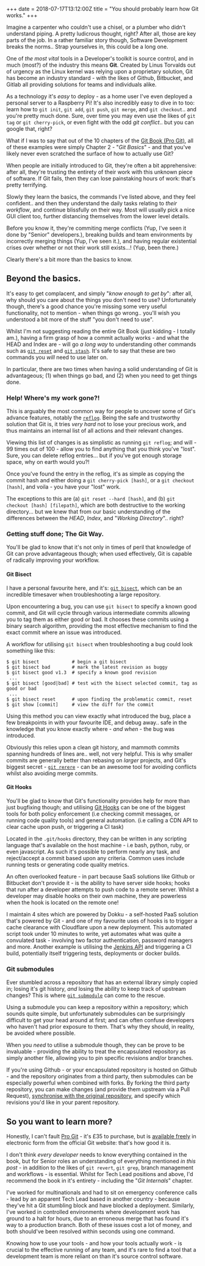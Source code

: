 +++
date = 2018-07-17T13:12:00Z
title = "You should probably learn how Git works."
+++

Imagine a carpenter who couldn't use a chisel, or a plumber who didn't understand piping. A pretty ludicrous thought, right? After all, those are key parts of the job. In a rather familiar story though, Software Development breaks the norms.. Strap yourselves in, this could be a long one.

One of *the most vital* tools in a Developer's toolkit is source control, and in much (most?) of the industry this means **Git**. Created by Linus Torvalds out of urgency as the Linux kernel was relying upon a proprietary solution, Git has become an industry standard - with the likes of Github, Bitbucket, and Gitlab all providing solutions for teams and individuals alike.

As a technology it's *easy* to deploy - as a home user I've even deployed a personal server to a Raspberry Pi! It's also incredibly easy to dive in to too: learn how to `git init`, `git add`, `git push`, `git merge`, and `git checkout`.. and you're pretty much done. Sure, over time you may even use the likes of `git tag` or `git cherry-pick`, or even fight with the odd *git conflict*.. but you can google that, right?

What if I was to say that out of the 10 chapters of the [Git Book (Pro Git)](https://git-scm.com/book/en/v2), all of these examples were simply Chapter 2 - "*Git Basics*" - and that you've likely never even scratched the surface of how to actually use Git?

When people are initially introduced to Git, they're often a bit apprehensive: after all, they're trusting the entirety of their work with this unknown piece of software. If Git fails, then they can lose painstaking hours of work: that's pretty terrifying.

Slowly they learn the basics, the commands I've listed above, and they feel confident.. and then they understand the daily tasks relating to *their workflow*, and continue blissfully on their way. Most will usually pick a nice GUI client too, further distancing themselves from the lower level details.

Before you know it, they're commiting merge conflicts (Yup, I've seen it done by "Senior" developers.), breaking builds and team environments by incorrectly merging things (Yup, I've seen it.), and having regular existential crises over whether or not their work still exists...! (Yup, been there.)

Clearly there's a bit more than the basics to know.

## Beyond the basics.

It's easy to get complacent, and simply "*know enough to get by*": after all, why should you care about the things you don't need to use? Unfortunately though, there's a good chance you're missing some very useful functionality, not to mention - when things go wrong.. you'll wish you understood a bit more of the stuff "you don't need to use".

Whilst I'm not suggesting reading the entire Git Book (just kidding - I totally am.), having a firm grasp of how a commit actually works - and what the HEAD and Index are - will go *a long way* to understanding other commands such as [`git reset`](https://git-scm.com/book/en/v2/Git-Tools-Reset-Demystified) and [`git stash`](https://git-scm.com/book/en/v2/Git-Tools-Stashing-and-Cleaning). It's safe to say that these are two commands you *will* need to use later on.

In particular, there are two times when having a solid understanding of Git is advantageous; (1) when things go bad, and (2) when you need to get things done.

### Help! Where's my work gone?!

This is arguably the most common way for people to uncover some of Git's advance features, notably the [`reflog`](https://www.atlassian.com/git/tutorials/rewriting-history/git-reflog). Being the safe and trustworthy solution that Git is, it tries *very hard* not to lose your precious work, and thus maintains an internal list of all actions and their relevant changes.

Viewing this list of changes is as simplistic as running `git reflog`; and will - 99 times out of 100 - allow you to find anything that you think you've "lost". Sure, you can delete reflog entries... but if you've got enough storage space, why on earth would you?!

Once you've found the entry in the reflog, it's as simple as copying the commit hash and either doing a `git cherry-pick [hash]`, or a `git checkout [hash]`, and voila - you have your "lost" work.

The exceptions to this are (a) `git reset --hard [hash]`, and (b) `git checkout [hash] [filepath]`, which are both destructive to the working directory... but we knew that from our basic understanding of the differences between the *HEAD*, *Index*, and "*Working Directory*".. right? 

### Getting stuff done; The Git Way.

You'll be glad to know that it's not only in times of peril that knowledge of Git can prove advantageous though; when used effectively, Git is capable of radically improving your workflow.

#### Git Bisect

I have a personal favourite here, and it's: [`git bisect`](https://git-scm.com/docs/git-bisect), which can be an incredible timesaver when troubleshooting a large repository.

Upon encountering a bug, you can use `git bisect` to specify a known good commit, and Git will cycle through various intermediate commits allowing you to tag them as either good or bad. It chooses these commits using a binary search algorithm, providing the most effective mechanism to find the exact commit where an issue was introduced.

A workflow for utilising `git bisect` when troubleshooting a bug could look something like this:

```
$ git bisect            # begin a git bisect
$ git bisect bad        # mark the latest revision as buggy
$ git bisect good v1.3  # specify a known good revision
 ...
$ git bisect [good|bad] # test with the bisect selected commit, tag as good or bad
 ...
$ git bisect reset      # upon finding the problematic commit, reset
$ git show [commit]     # view the diff for the commit 
```

Using this method you can view exactly what introduced the bug, place a few breakpoints in with your favourite IDE, and debug away.. safe in the knowledge that you know exactly where - *and when* - the bug was introduced.

Obviously this relies upon a clean git history, and mammoth commits spanning hundreds of lines are.. well, not very helpful. This is why smaller commits are generally better than rebasing on *larger* projects, and Git's biggest secret - [`git rerere`](https://git-scm.com/book/en/v2/Git-Tools-Rerere) - can be an awesome tool for avoiding conflicts whilst also avoiding merge commits. 

#### Git Hooks

You'll be glad to know that Git's functionality provides help for more than just bugfixing though; and utilising [Git Hooks](https://git-scm.com/book/en/v2/Customizing-Git-Git-Hooks) can be one of the biggest tools for both policy enforcement (i.e checking commit messages, or running code quality tools) and general automation. (i.e calling a CDN API to clear cache upon push, or triggering a CI task)

Located in the `.git/hooks` directory, they can be written in any scripting language that's available on the host machine - i.e bash, python, ruby, or even javascript. As such it's possible to perform nearly any task, and reject/accept a commit based upon any criteria. Common uses include running tests or generating code quality metrics.

An often overlooked feature - in part because SaaS solutions like Github or Bitbucket don't provide it - is the ability to have server side hooks; hooks that run after a developer attempts to push code to a remote server. Whilst a developer may disable hooks on their own machine, they are powerless when the hook is located on the remote one!

I maintain 4 sites which are powered by Dokku - a self-hosted PaaS solution that's powered by Git - and one of my favourite uses of hooks is to trigger a cache clearance with Cloudflare upon a new deployment. This automated script took under 10 minutes to write, yet automates what was quite a convulated task - involving two factor authentication, password managers and more. Another example is utilising the [Jenkins API](https://wiki.jenkins.io/display/JENKINS/Remote+access+API) and triggering a CI build, potentially itself triggering tests, deployments or docker builds.

### Git submodules

Ever stumbled across a repository that has an external library simply copied in; losing it's git history, *and* losing the ability to keep track of upstream changes? This is where [`git submodule`](https://git-scm.com/book/en/v2/Git-Tools-Submodules) can come to the rescue.

Using a submodule you can keep a repository within a repository; which sounds quite simple, but unfortunately submodules can be surprisingly difficult to get your head around at first; and can often confuse developers who haven't had prior exposure to them. That's why they should, in reality, be avoided where possible.

When you *need* to utilise a submodule though, they can be prove to be invaluable - providing the ability to treat the encapsulated repository as simply another file, allowing you to pin specific revisions and/or branches.

If you're using Github - or your encapsulated repository is hosted on Github - and the repository originates from a third party, then submodules can be especially powerful when combined with forks. By forking the third party repository, you can make changes (and provide them upstream via a Pull Request), [synchronise with the original repository](https://help.github.com/articles/syncing-a-fork/), and specify which revisions you'd like in your parent repository.

## So you want to learn more?

Honestly, I can't fault [Pro Git](https://www.amazon.co.uk/Pro-Git-Scott-Chacon/dp/1484200772) - it's £35 to purchase, but is [available freely](https://git-scm.com/book/en/v2) in electronic form from the official Git website: that's how good it is.

I don't think *every developer* needs to know everything contained in the book, but for Senior roles an understanding of everything mentioned *in this post* - in addition to the likes of `git revert`, `git grep`, branch management and workflows - is essential. Whilst for Tech Lead positions and above, I'd recommend the book in it's entirety - including the "*Git Internals*" chapter.

I've worked for multinationals and had to sit on emergency conference calls - lead by an apparent Tech Lead based in another country - because they've hit a Git stumbling block and have blocked a deployment. Similarly, I've worked in controlled environments where development work has ground to a halt for hours, due to an erroneous merge that has found it's way to a production branch. Both of these issues cost a lot of money, and both should've been resolved within seconds using one command.

Knowing how to use your tools - and how your tools actually work - is crucial to the effective running of any team, and it's rare to find a tool that a development team is more reliant on than it's source control software.
